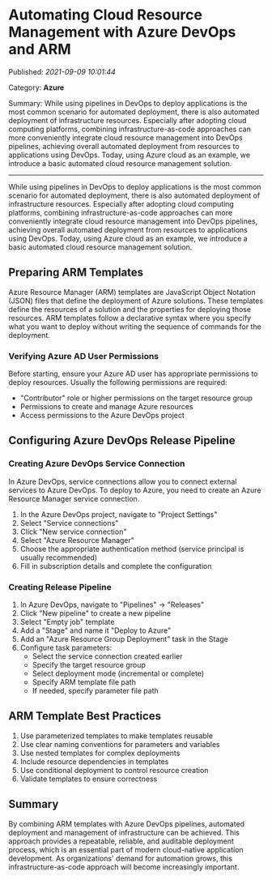 # Automating Cloud Resource Management with Azure DevOps and ARM

Published: *2021-09-09 10:01:44*

Category: __Azure__

Summary: While using pipelines in DevOps to deploy applications is the most common scenario for automated deployment, there is also automated deployment of infrastructure resources. Especially after adopting cloud computing platforms, combining infrastructure-as-code approaches can more conveniently integrate cloud resource management into DevOps pipelines, achieving overall automated deployment from resources to applications using DevOps. Today, using Azure cloud as an example, we introduce a basic automated cloud resource management solution.

---------

While using pipelines in DevOps to deploy applications is the most common scenario for automated deployment, there is also automated deployment of infrastructure resources. Especially after adopting cloud computing platforms, combining infrastructure-as-code approaches can more conveniently integrate cloud resource management into DevOps pipelines, achieving overall automated deployment from resources to applications using DevOps. Today, using Azure cloud as an example, we introduce a basic automated cloud resource management solution.

## Preparing ARM Templates

Azure Resource Manager (ARM) templates are JavaScript Object Notation (JSON) files that define the deployment of Azure solutions. These templates define the resources of a solution and the properties for deploying those resources. ARM templates follow a declarative syntax where you specify what you want to deploy without writing the sequence of commands for the deployment.

### Verifying Azure AD User Permissions

Before starting, ensure your Azure AD user has appropriate permissions to deploy resources. Usually the following permissions are required:
- "Contributor" role or higher permissions on the target resource group
- Permissions to create and manage Azure resources
- Access permissions to the Azure DevOps project

## Configuring Azure DevOps Release Pipeline

### Creating Azure DevOps Service Connection

In Azure DevOps, service connections allow you to connect external services to Azure DevOps. To deploy to Azure, you need to create an Azure Resource Manager service connection.

1. In the Azure DevOps project, navigate to "Project Settings"
2. Select "Service connections"
3. Click "New service connection"
4. Select "Azure Resource Manager"
5. Choose the appropriate authentication method (service principal is usually recommended)
6. Fill in subscription details and complete the configuration

### Creating Release Pipeline

1. In Azure DevOps, navigate to "Pipelines" -> "Releases"
2. Click "New pipeline" to create a new pipeline
3. Select "Empty job" template
4. Add a "Stage" and name it "Deploy to Azure"
5. Add an "Azure Resource Group Deployment" task in the Stage
6. Configure task parameters:
   - Select the service connection created earlier
   - Specify the target resource group
   - Select deployment mode (incremental or complete)
   - Specify ARM template file path
   - If needed, specify parameter file path

## ARM Template Best Practices

1. Use parameterized templates to make templates reusable
2. Use clear naming conventions for parameters and variables
3. Use nested templates for complex deployments
4. Include resource dependencies in templates
5. Use conditional deployment to control resource creation
6. Validate templates to ensure correctness

## Summary

By combining ARM templates with Azure DevOps pipelines, automated deployment and management of infrastructure can be achieved. This approach provides a repeatable, reliable, and auditable deployment process, which is an essential part of modern cloud-native application development. As organizations' demand for automation grows, this infrastructure-as-code approach will become increasingly important.